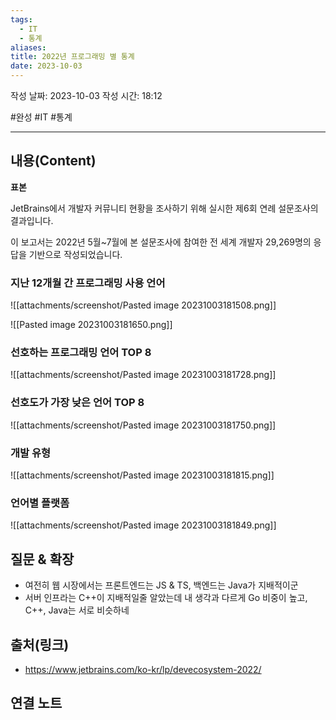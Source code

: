 ```yaml
---
tags:
  - IT
  - 통계
aliases: 
title: 2022년 프로그래밍 별 통계
date: 2023-10-03
---
```

작성 날짜: 2023-10-03
작성 시간: 18:12

#완성 #IT #통계

----
## 내용(Content)

**표본**

JetBrains에서 개발자 커뮤니티 현황을 조사하기 위해 실시한 제6회 연례 설문조사의 결과입니다.

이 보고서는 2022년 5월~7월에 본 설문조사에 참여한 전 세계 개발자 29,269명의 응답을 기반으로 작성되었습니다.
### 지난 12개월 간 프로그래밍 사용 언어

![[attachments/screenshot/Pasted image 20231003181508.png]]

![[Pasted image 20231003181650.png]]

### 선호하는 프로그래밍 언어 TOP 8
![[attachments/screenshot/Pasted image 20231003181728.png]]


### 선호도가 가장 낮은 언어 TOP 8
![[attachments/screenshot/Pasted image 20231003181750.png]]

### 개발 유형
![[attachments/screenshot/Pasted image 20231003181815.png]]

### 언어별 플랫폼
![[attachments/screenshot/Pasted image 20231003181849.png]]

## 질문 & 확장

- 여전히 웹 시장에서는 프론트엔드는 JS & TS, 백엔드는 Java가 지배적이군
- 서버 인프라는 C++이 지배적일줄 알았는데 내 생각과 다르게 Go 비중이 높고, C++, Java는 서로 비슷하네
## 출처(링크)
-  https://www.jetbrains.com/ko-kr/lp/devecosystem-2022/

## 연결 노트










